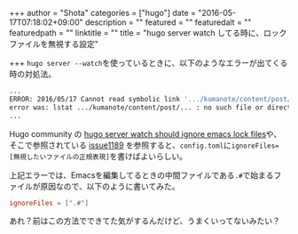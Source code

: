 +++
author = "Shota"
categories = ["hugo"]
date = "2016-05-17T07:18:02+09:00"
description = ""
featured = ""
featuredalt = ""
featuredpath = ""
linktitle = ""
title = "hugo server watch してる時に、ロックファイルを無視する設定"

+++
``hugo server --watch``を使っているときに、以下のようなエラーが出てくる時の対処法。

``` sh
...
ERROR: 2016/05/17 Cannot read symbolic link '.../kumanote/content/post/.#hugo-ignorefiles.md',
error was: lstat .../kumanote/content/post/... : no such file or directory
...
```

Hugo community の [hugo server watch should ignore emacs lock files](https://discuss.gohugo.io/t/hugo-server-watch-should-ignore-emacs-lock-files/1265 )や、そこで参照されている [issue1189](https://github.com/spf13/hugo/issues/1189 ) を参照すると、``config.toml``に``ignoreFiles=[無視したいファイルの正規表現]``を書けばよいらしい。

上記エラーでは、Emacsを編集してるときの中間ファイルである``.#``で始まるファイルが原因なので、以下のように書いてみた。

``` toml
ignoreFiles = [".#"]
```

あれ？前はこの方法でできてた気がするんだけど、うまくいってないみたい？
